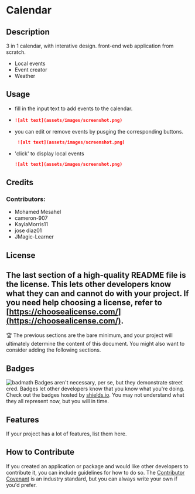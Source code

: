 # Calendar
## Description
3 in 1 calendar, with interative design. front-end web application from scratch. 
- Local events
- Event creator
- Weather

## Usage
- fill in the input text to add events to the calendar.
-   ```md
    ![alt text](assets/images/screenshot.png)
    ```
- you can edit or remove events by pusging the corresponding buttons.
   ```md
    ![alt text](assets/images/screenshot.png)
    ```
- 'click' to display local events
    ```md
    ![alt text](assets/images/screenshot.png)
    ```
## Credits
### Contributors:
- Mohamed Mesahel 
- cameron-907 
- KaylaMorris11 
- jose diaz01  
- JMagic-Learner
### 
## License
The last section of a high-quality README file is the license. This lets other developers know what they can and cannot do with your project. If you need help choosing a license, refer to [https://choosealicense.com/](https://choosealicense.com/).
---
🏆 The previous sections are the bare minimum, and your project will ultimately determine the content of this document. You might also want to consider adding the following sections.
## Badges
![badmath](https://img.shields.io/github/languages/top/nielsenjared/badmath)
Badges aren't necessary, per se, but they demonstrate street cred. Badges let other developers know that you know what you're doing. Check out the badges hosted by [shields.io](https://shields.io/). You may not understand what they all represent now, but you will in time.
## Features
If your project has a lot of features, list them here.
## How to Contribute
If you created an application or package and would like other developers to contribute it, you can include guidelines for how to do so. The [Contributor Covenant](https://www.contributor-covenant.org/) is an industry standard, but you can always write your own if you'd prefer.
